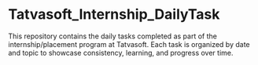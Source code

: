 # Tatvasoft_Internship_DailyTask
This repository contains the daily tasks completed as part of the internship/placement program at Tatvasoft. Each task is organized by date and topic to showcase consistency, learning, and progress over time.
